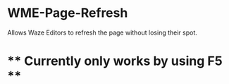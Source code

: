 # WME-Page-Refresh
Allows Waze Editors to refresh the page without losing their spot.


# ** Currently only works by using F5 **
